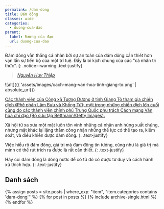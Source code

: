 ```yaml
---
permalink: /dam-dong
title: Đám đông
classes: wide
categories:
  - duong-cua-dao
parent:
  label: Đường của đạo
  url: duong-cua-dao  
---
```


Đám đông vẫn thắng cá nhân bởi sự an toàn của đám đông cần thiết hơn vạn lần sự tiến bộ của một trí tuệ. Đấy là bi kịch chung của các "cá nhân trí thức".
{: .notice--warning .text-justify}

> <cite><a target="_blank" href="https://xhnv.duytan.edu.vn/van-o414c/nha-van-nguyen-huy-thiep-mot-hien-tuong-dac-biet-trong-nen-van-hoc-viet-nam-duong-dai-ecxwa">
Nguyễn Huy Thiệp
</a></cite>

![alt]({{ 'assets/images/cach-mang-van-hoa-tinh-giang-to.png' | absolute_url}})
> <cite>
<a target="_blank" href="https://www.tabletmag.com/sections/news/articles/euripides-mao-and-qutb">
Các thành viên của Công xã Tương Dương ở tỉnh Giang Tô tham gia chiến dịch 《Phê phán Lâm Bưu và Khổng Tử》, một trong những chiến dịch lớn cuối cùng do các thành viên chính phủ Trung Quốc phụ trách Cách mạng Văn hóa chỉ đạo (Bộ sưu tập Bettmann/Getty Images).
</a>
</cite>

Xã hội từ xa xưa một mặt luôn tôn vinh những cá nhân anh hùng xuất chúng, nhưng mặt khác lại lặng thầm công nhận những thế lực có thể tạo ra, kiểm soát, và điều khiển được đám đông.
{: .text-justify}

Việc hiểu rõ đám đông, giá trị mà đám đông tin tưởng, cũng như là giá trị mà mình có thể rút trích ra được là rất cần thiết.
{: .text-justify}

Hãy coi đám đông là dòng nước để có từ đó có được tư duy và cách hành xử thích hợp.
{: .text-justify}

## Danh sách
{% assign posts = site.posts | where_exp: "item", "item.categories contains 'dam-dong'" %}
{% for post in posts %}
  {% include archive-single.html %}
{% endfor %}